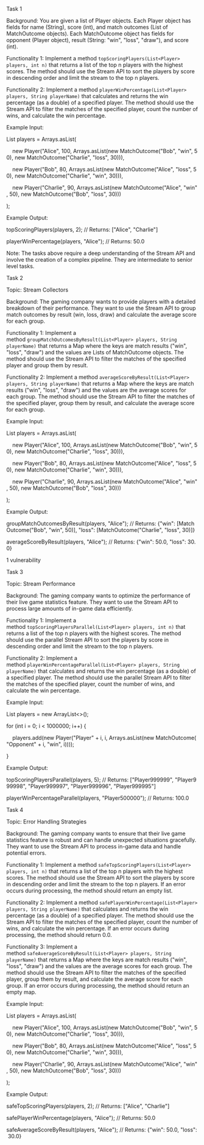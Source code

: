 Task 1

Background: You are given a list of Player objects. Each Player object has fields for name (String), score (int), and match outcomes (List of MatchOutcome objects). Each MatchOutcome object has fields for opponent (Player object), result (String: "win", "loss", "draw"), and score (int).

Functionality 1: Implement a method `topScoringPlayers(List<Player> players, int n)` that returns a list of the top n players with the highest scores. The method should use the Stream API to sort the players by score in descending order and limit the stream to the top n players.

Functionality 2: Implement a method `playerWinPercentage(List<Player> players, String playerName)` that calculates and returns the win percentage (as a double) of a specified player. The method should use the Stream API to filter the matches of the specified player, count the number of wins, and calculate the win percentage.

Example Input:

List<Player> players = Arrays.asList(

    new Player("Alice", 100, Arrays.asList(new MatchOutcome("Bob", "win", 50), new MatchOutcome("Charlie", "loss", 30))),

    new Player("Bob", 80, Arrays.asList(new MatchOutcome("Alice", "loss", 50), new MatchOutcome("Charlie", "win", 30))),

    new Player("Charlie", 90, Arrays.asList(new MatchOutcome("Alice", "win", 50), new MatchOutcome("Bob", "loss", 30)))

);

Example Output:

topScoringPlayers(players, 2); // Returns: ["Alice", "Charlie"]

playerWinPercentage(players, "Alice"); // Returns: 50.0

Note: The tasks above require a deep understanding of the Stream API and involve the creation of a complex pipeline. They are intermediate to senior level tasks.

Task 2

Topic: Stream Collectors

Background: The gaming company wants to provide players with a detailed breakdown of their performance. They want to use the Stream API to group match outcomes by result (win, loss, draw) and calculate the average score for each group.

Functionality 1: Implement a method `groupMatchOutcomesByResult(List<Player> players, String playerName)` that returns a Map where the keys are match results ("win", "loss", "draw") and the values are Lists of MatchOutcome objects. The method should use the Stream API to filter the matches of the specified player and group them by result.

Functionality 2: Implement a method `averageScoreByResult(List<Player> players, String playerName)` that returns a Map where the keys are match results ("win", "loss", "draw") and the values are the average scores for each group. The method should use the Stream API to filter the matches of the specified player, group them by result, and calculate the average score for each group.

Example Input:

List<Player> players = Arrays.asList(

    new Player("Alice", 100, Arrays.asList(new MatchOutcome("Bob", "win", 50), new MatchOutcome("Charlie", "loss", 30))),

    new Player("Bob", 80, Arrays.asList(new MatchOutcome("Alice", "loss", 50), new MatchOutcome("Charlie", "win", 30))),

    new Player("Charlie", 90, Arrays.asList(new MatchOutcome("Alice", "win", 50), new MatchOutcome("Bob", "loss", 30)))

);

Example Output:

groupMatchOutcomesByResult(players, "Alice"); // Returns: {"win": [MatchOutcome("Bob", "win", 50)], "loss": [MatchOutcome("Charlie", "loss", 30)]}

averageScoreByResult(players, "Alice"); // Returns: {"win": 50.0, "loss": 30.0}

1 vulnerability

Task 3

Topic: Stream Performance

Background: The gaming company wants to optimize the performance of their live game statistics feature. They want to use the Stream API to process large amounts of in-game data efficiently.

Functionality 1: Implement a method `topScoringPlayersParallel(List<Player> players, int n)` that returns a list of the top n players with the highest scores. The method should use the parallel Stream API to sort the players by score in descending order and limit the stream to the top n players.

Functionality 2: Implement a method `playerWinPercentageParallel(List<Player> players, String playerName)` that calculates and returns the win percentage (as a double) of a specified player. The method should use the parallel Stream API to filter the matches of the specified player, count the number of wins, and calculate the win percentage.

Example Input:

List<Player> players = new ArrayList<>();

for (int i = 0; i < 1000000; i++) {

    players.add(new Player("Player" + i, i, Arrays.asList(new MatchOutcome("Opponent" + i, "win", i))));

}

Example Output:

topScoringPlayersParallel(players, 5); // Returns: ["Player999999", "Player999998", "Player999997", "Player999996", "Player999995"]

playerWinPercentageParallel(players, "Player500000"); // Returns: 100.0

Task 4

Topic: Error Handling Strategies

Background: The gaming company wants to ensure that their live game statistics feature is robust and can handle unexpected situations gracefully. They want to use the Stream API to process in-game data and handle potential errors.

Functionality 1: Implement a method `safeTopScoringPlayers(List<Player> players, int n)` that returns a list of the top n players with the highest scores. The method should use the Stream API to sort the players by score in descending order and limit the stream to the top n players. If an error occurs during processing, the method should return an empty list.

Functionality 2: Implement a method `safePlayerWinPercentage(List<Player> players, String playerName)` that calculates and returns the win percentage (as a double) of a specified player. The method should use the Stream API to filter the matches of the specified player, count the number of wins, and calculate the win percentage. If an error occurs during processing, the method should return 0.0.

Functionality 3: Implement a method `safeAverageScoreByResult(List<Player> players, String playerName)` that returns a Map where the keys are match results ("win", "loss", "draw") and the values are the average scores for each group. The method should use the Stream API to filter the matches of the specified player, group them by result, and calculate the average score for each group. If an error occurs during processing, the method should return an empty map.

Example Input:

List<Player> players = Arrays.asList(

    new Player("Alice", 100, Arrays.asList(new MatchOutcome("Bob", "win", 50), new MatchOutcome("Charlie", "loss", 30))),

    new Player("Bob", 80, Arrays.asList(new MatchOutcome("Alice", "loss", 50), new MatchOutcome("Charlie", "win", 30))),

    new Player("Charlie", 90, Arrays.asList(new MatchOutcome("Alice", "win", 50), new MatchOutcome("Bob", "loss", 30)))

);

Example Output:

safeTopScoringPlayers(players, 2); // Returns: ["Alice", "Charlie"]

safePlayerWinPercentage(players, "Alice"); // Returns: 50.0

safeAverageScoreByResult(players, "Alice"); // Returns: {"win": 50.0, "loss": 30.0}